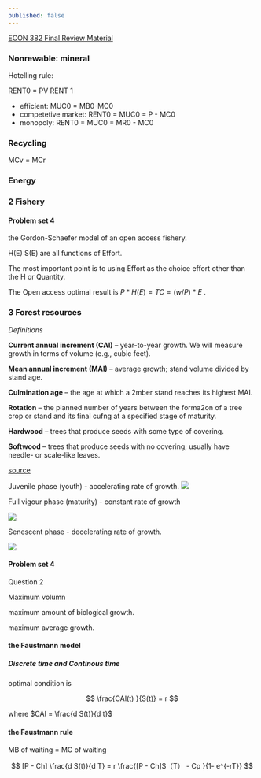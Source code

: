 ```yaml
---
published: false
---
```

[ECON 382 Final Review Material](https://www.dropbox.com/s/iyaez88rt83b12v/382FinalExam.pdf?dl=0)

### Nonrewable: mineral

Hotelling rule:

RENT0 = PV RENT 1

 - efficient:
    MUC0 = MB0-MC0
 - competetive market:
   RENT0 = MUC0 = P - MC0
 - monopoly: 
   RENT0 = MUC0 = MR0 - MC0


### Recycling

MCv = MCr

### Energy



### 2 Fishery 

#### Problem set 4



the Gordon-Schaefer model of an open access fishery.



H(E)  S(E) are all functions of Effort. 

The most important point is to using Effort as the choice effort other than the H or Quantity. 

The Open access optimal result is $P*H(E) = TC = (w/P)* E$ .






### 3 Forest resources



_Definitions_ 

**Current annual increment (CAI)** – year-to-year growth. We will
measure growth in terms of volume (e.g., cubic feet).

**Mean annual increment (MAI)** – average growth; stand volume
divided by stand age.

**Culmination age** – the age at which a 2mber stand reaches its
highest MAI.

**Rotation** – the planned number of years between the forma2on
of a tree crop or stand and its final cufng at a specified stage of
maturity.

**Hardwood** – trees that produce seeds with some type of covering.

**Softwood** – trees that produce seeds with no covering; usually
have needle- or scale-like leaves.

[source](http://fennerschool-associated.anu.edu.au/mensuration/BrackandWood1998/T_GROWTH.HTM)

Juvenile phase (youth) - accelerating rate of growth.
![](http://fennerschool-associated.anu.edu.au/mensuration/BrackandWood1998/g/juvenile.GIF)


Full vigour phase (maturity) - constant rate of growth

![](http://fennerschool-associated.anu.edu.au/mensuration/BrackandWood1998/g/mature.GIF)



Senescent phase - decelerating rate of growth.


![](http://fennerschool-associated.anu.edu.au/mensuration/BrackandWood1998/g/senescen.GIF)


#### Problem set 4 

Question 2

Maximum volumn

maximum amount of biological growth. 

maximum average growth.




#### the Faustmann model

##### Discrete time and Continous time
optimal condition is 

$$ \frac{CAI(t) }{S(t)} = r   $$

where $CAI = \frac{d S(t)}{d t}$



#### the Faustmann rule



MB of waiting  = MC of waiting

$$ [P - Ch] \frac{d S(t)}{d T} = r \frac{[P - Ch]S（T） - Cp }{1-  e^{-rT}}  $$
